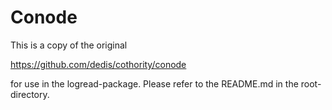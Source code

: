 # Conode

This is a copy of the original

https://github.com/dedis/cothority/conode

for use in the logread-package. Please refer to the README.md in the
root-directory.